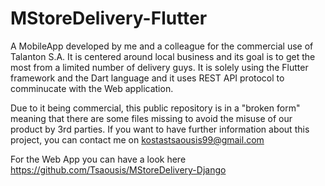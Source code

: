 # MStoreDelivery-Flutter

A MobileApp developed by me and a colleague for the commercial use of Talanton S.A. It is centered around local business and its goal is to get the most from a limited number of delivery guys. 
It is solely using the Flutter framework and the Dart language and it uses REST API protocol to comminucate with the Web application.

Due to it being commercial, this public repository is in a "broken form" meaning that there are some files missing to avoid the misuse of our product by 3rd parties.
If you want to have further information about this project, you can contact me on kostastsaousis99@gmail.com

For the Web App you can have a look here https://github.com/Tsaousis/MStoreDelivery-Django

